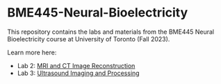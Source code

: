 # BME445-Neural-Bioelectricity
This repository contains the labs and materials from the BME445 Neural Bioelectricity course at University of Toronto (Fall 2023).

Learn more here:

- Lab 2: [MRI and CT Image Reconstruction](https://d-uzun.wixsite.com/deniz-uzun/post/advanced-mri-and-ct-image-reconstruction)
- Lab 3: [Ultrasound Imaging and Processing](https://d-uzun.wixsite.com/deniz-uzun/post/real-time-ultrasound-imaging-and-processing)
